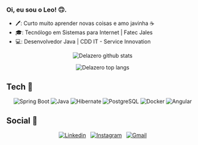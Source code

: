 ### Oi, eu sou o Leo! 🙃.

- 🖊️: Curto muito aprender novas coisas e amo javinha ☕
- 🎓: Tecnólogo em Sistemas para Internet | Fatec Jales
- 💻: Desenvolvedor Java | CDD IT - Service Innovation


<p align="center">
    <img src="https://github-readme-stats.vercel.app/api?username=Delazero&show_icons=true&title_color=fff&icon_color=79ff97&text_color=9f9f9f&bg_color=151515&hide=contribs,issues" alt="Delazero github stats"/>
</p>

<p align="center">
    <img src="https://github-readme-stats.vercel.app/api/top-langs/?username=Delazero&layout=compact&title_color=fff&text_color=9f9f9f&bg_color=151515&langs_count=4" alt="Delazero top langs"/>
</p>

## Tech 📘
<div align="center">
    <img alt="Spring Boot" src="https://img.shields.io/badge/Spring%20Boot-47A248?logo=Spring%20Boot&logoColor=white"/>
    <img alt="Java" src="https://img.shields.io/badge/Java-C21325?logo=Java&logoColor=white"/>
    <img alt="Hibernate" src="https://img.shields.io/badge/Hibernate-292929?logo=Hibernate"/>
    <img alt="PostgreSQL" src="https://img.shields.io/badge/PostgreSQL-4169E1?logo=PostgreSQL&logoColor=white"/>
    <img alt="Docker" src="https://img.shields.io/badge/Docker-2496ED?logo=docker&logoColor=white"/>
    <img alt="Angular" src="https://img.shields.io/badge/Angular-750704?logo=angular&logoColor=white"/>
    
</div>

## Social 📱

<div align="center">
    
[![Linkedin](https://img.shields.io/badge/Linkedin-%F0%9F%91%8B-fff?logo=linkedin&labelColor=006494)](https://www.linkedin.com/in/leonardo-delazari-899a3a163/)
&nbsp;
[![Instagram](https://img.shields.io/badge/Instagram-%F0%9F%91%8B-fff?logo=instagram&labelColor=833AB4&logoColor=white)](https://www.instagram.com/leo_delazari/)
&nbsp;
[![Gmail](https://img.shields.io/badge/Gmail-%F0%9F%91%8B-fff?logo=gmail&labelColor=BB001B&logoColor=white)](mailto:leonardo.delazari.10@gmail.com)
    
</div>

